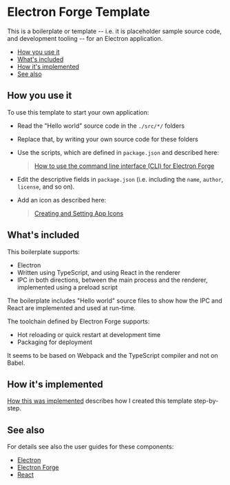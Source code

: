 # Electron Forge Template

This is a boilerplate or template --
i.e. it is placeholder sample source code, and development tooling --
for an Electron application.

- [How you use it](#how-you-use-it)
- [What's included](#whats-included)
- [How it's implemented](#how-its-implemented)
- [See also](#see-also)

## How you use it

To use this template to start your own application:

- Read the "Hello world" source code in the `./src/*/` folders
- Replace that, by writing your own source code for these folders
- Use the scripts, which are defined in `package.json` and described here:

  > [How to use the command line interface (CLI) for Electron Forge](https://www.electronforge.io/cli)

- Edit the descriptive fields in `package.json` (i.e. including the
  `name`,
  `author`,
  `license`,
  and so on).

- Add an icon as described here:

  > [Creating and Setting App Icons](https://www.electronforge.io/guides/create-and-add-icons)

## What's included

This boilerplate supports:

- Electron
- Written using TypeScript, and using React in the renderer
- IPC in both directions, between the main process and the renderer, implemented using a preload script

The boilerplate includes "Hello world" source files to show how the IPC and React are implemented and used at run-time.

The toolchain defined by Electron Forge supports:

- Hot reloading or quick restart at development time
- Packaging for deployment

It seems to be based on Webpack and the TypeScript compiler and not on Babel.

## How it's implemented

[How this was implemented](./BOILERPLATE.md) describes how I created this template step-by-step.

## See also

For details see also the user guides for these components:

- [Electron](https://www.electronjs.org/docs/latest/)
- [Electron Forge](https://www.electronforge.io/)
- [React](https://reactjs.org/docs/getting-started.html)
